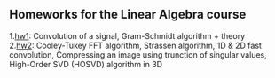 ## Homeworks for the Linear Algebra course

1.[hw1](hw1.ipynb): Convolution of a signal, Gram-Schmidt algorithm + theory   
2.[hw2](hw2.ipynb): Cooley-Tukey FFT algorithm, Strassen algorithm, 1D & 2D fast convolution, Compressing an image using trunction of singular values, High-Order SVD (HOSVD) algorithm in 3D
